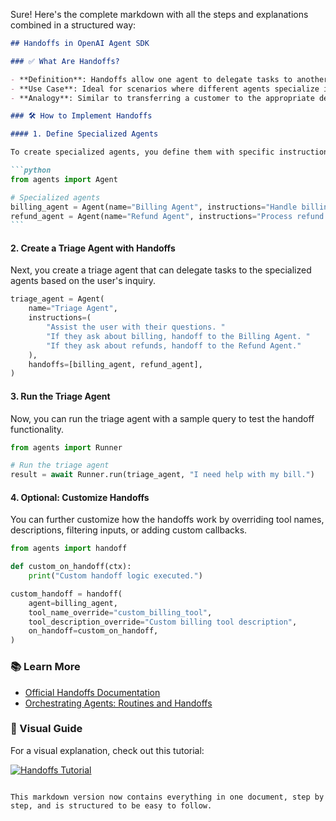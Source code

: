 Sure! Here's the complete markdown with all the steps and explanations combined in a structured way:

````markdown
## Handoffs in OpenAI Agent SDK

### ✅ What Are Handoffs?

- **Definition**: Handoffs allow one agent to delegate tasks to another agent, enabling modular workflows.
- **Use Case**: Ideal for scenarios where different agents specialize in distinct areas, such as billing, technical support, or refunds.
- **Analogy**: Similar to transferring a customer to the appropriate department in a call center.

### 🛠️ How to Implement Handoffs

#### 1. Define Specialized Agents

To create specialized agents, you define them with specific instructions.

```python
from agents import Agent

# Specialized agents
billing_agent = Agent(name="Billing Agent", instructions="Handle billing inquiries.")
refund_agent = Agent(name="Refund Agent", instructions="Process refund requests.")
```
````

#### 2. Create a Triage Agent with Handoffs

Next, you create a triage agent that can delegate tasks to the specialized agents based on the user's inquiry.

```python
triage_agent = Agent(
    name="Triage Agent",
    instructions=(
        "Assist the user with their questions. "
        "If they ask about billing, handoff to the Billing Agent. "
        "If they ask about refunds, handoff to the Refund Agent."
    ),
    handoffs=[billing_agent, refund_agent],
)
```

#### 3. Run the Triage Agent

Now, you can run the triage agent with a sample query to test the handoff functionality.

```python
from agents import Runner

# Run the triage agent
result = await Runner.run(triage_agent, "I need help with my bill.")
```

#### 4. Optional: Customize Handoffs

You can further customize how the handoffs work by overriding tool names, descriptions, filtering inputs, or adding custom callbacks.

```python
from agents import handoff

def custom_on_handoff(ctx):
    print("Custom handoff logic executed.")

custom_handoff = handoff(
    agent=billing_agent,
    tool_name_override="custom_billing_tool",
    tool_description_override="Custom billing tool description",
    on_handoff=custom_on_handoff,
)
```

### 📚 Learn More

- [Official Handoffs Documentation](https://openai.github.io/openai-agents-python/handoffs/)
- [Orchestrating Agents: Routines and Handoffs](https://cookbook.openai.com/examples/orchestrating_agents)

### 🎥 Visual Guide

For a visual explanation, check out this tutorial:

[![Handoffs Tutorial](https://img.youtube.com/vi/ELOmdiAQJaM/0.jpg)](https://www.youtube.com/watch?v=ELOmdiAQJaM)

```

This markdown version now contains everything in one document, step by step, and is structured to be easy to follow.
```
